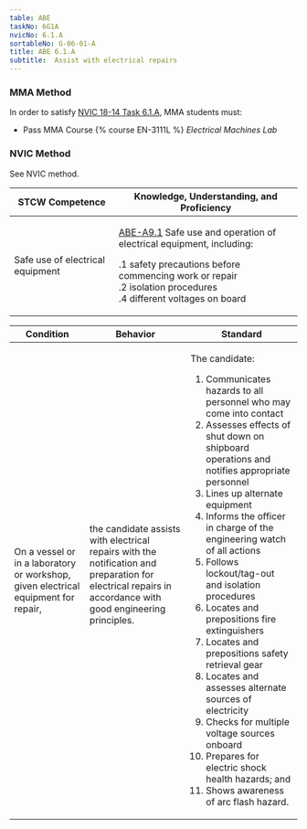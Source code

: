 ```yaml
---
table: ABE
taskNo: 6G1A
nvicNo: 6.1.A 
sortableNo: G-06-01-A
title: ABE 6.1.A 
subtitle:  Assist with electrical repairs
---
```



### MMA Method

In order to satisfy  [NVIC 18-14  Task  6.1.A]({{site.baseurl}}/assets/images/nvic-18-14.pdf), MMA students must:

* Pass MMA Course {% course EN-3111L %}  *Electrical Machines Lab*


### NVIC Method

<a onclick="togglevisibility('nvic_methods')" >See NVIC method.</a>

<div id='nvic_methods' class='hide'>

<table>
<thead>
<tr>
<th class='forty'> STCW Competence </th>
<th class='sixty'> Knowledge, Understanding, and Proficiency </th>
</tr>
</thead>




<tbody>
<tr><td markdown='1'>

Safe use of electrical equipment

</td><td markdown='1'>

[ABE-A9.1]({{site.baseurl}}/tables/35.html#ABE-A9.1) Safe use and operation of electrical equipment, including: 

.1  safety precautions before commencing work or repair    
.2  isolation procedures   
.4  different voltages on board  

</td></tr>


</tbody>
</table>


<table>
<thead>
<tr><th class='twenty'>  Condition </th><th class='twenty'> Behavior </th><th  class='sixty'>Standard </th></tr>
</thead>
<tbody >



<tr><td markdown='1'>

On a vessel or in a laboratory or workshop, given electrical equipment for repair,

</td><td markdown='1'>

the candidate assists with electrical repairs with the notification and preparation for electrical repairs in accordance with good engineering principles.

<br>

<div class="tooltip">
<span class="tooltiptext">
</span>
</div>


</td><td markdown='1'>

The candidate: 

1. Communicates hazards to all personnel who may come into contact
2. Assesses effects of shut down on shipboard operations and notifies appropriate personnel
3. Lines up alternate equipment
4. Informs the officer in charge of the engineering watch of all actions
5. Follows lockout/tag-out and isolation procedures
6. Locates and prepositions fire extinguishers
7. Locates and prepositions safety retrieval gear
8. Locates and assesses alternate sources of electricity
9. Checks for multiple voltage sources onboard
10. Prepares for electric shock health hazards; and 
11. Shows awareness of arc flash hazard. 

</td></tr>
</tbody>
</table>
</div>
